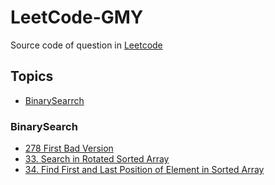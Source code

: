 # LeetCode-GMY
Source code of question in [Leetcode](https://leetcode.com/)

## Topics
- [BinarySearrch](#bs)




### BinarySearch <a href="bs"></a>  
 
- [278 First Bad Version](https://leetcode.com/problems/first-bad-version/)
- [33. Search in Rotated Sorted Array](https://leetcode.com/problems/search-in-rotated-sorted-array/)
- [34. Find First and Last Position of Element in Sorted Array](https://leetcode.com/problems/find-first-and-last-position-of-element-in-sorted-array/)